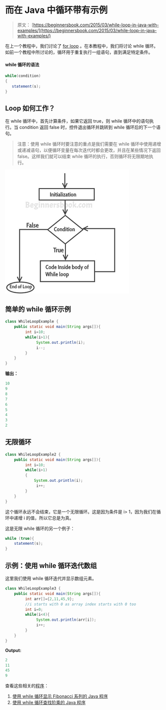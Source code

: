 # 而在 Java 中循环带有示例

> 原文： [https://beginnersbook.com/2015/03/while-loop-in-java-with-examples/](https://beginnersbook.com/2015/03/while-loop-in-java-with-examples/)

在上一个教程中，我们讨论了 [for loop](https://beginnersbook.com/2015/03/for-loop-in-java-with-example/) 。在本教程中，我们将讨论 while 循环。如前一个教程中所讨论的，循环用于重复执行一组语句，直到满足特定条件。

#### while 循环的语法

```java
while(condition)
{
   statement(s);
}
```

## Loop 如何工作？

在 while 循环中，首先计算条件，如果它返回 true，则 while 循环中的语句执行。当 condition 返回 false 时，控件退出循环并跳转到 while 循环后的下一个语句。

> 注意：使用 while 循环时要注意的重点是我们需要在 while 循环中使用递增或递减语句，以便循环变量在每次迭代时都会更改，并且在某些情况下返回 false。这样我们就可以结束 while 循环的执行，否则循环将无限期地执行。

![while loop java](img/e233c4340995c702d756930ee013d394.jpg)

## 简单的 while 循环示例

```java
class WhileLoopExample {
    public static void main(String args[]){
         int i=10;
         while(i>1){
              System.out.println(i);
              i--;
         }
    }
}
```

**输出：**

```java
10
9
8
7
6
5
4
3
2
```

## 无限循环

```java
class WhileLoopExample2 {
    public static void main(String args[]){
         int i=10;
         while(i>1)
         {
             System.out.println(i);
              i++;
         }
    }
}
```

这个循环永远不会结束，它是一个无限循环。这是因为条件是 i&gt; 1，因为我们在循环中递增 i 的值，所以它总是为真。

这是无限 while 循环的另一个例子：

```java
while (true){
    statement(s);
}
```

## 示例：使用 while 循环迭代数组

这里我们使用 while 循环迭代并显示数组元素。

```java
class WhileLoopExample3 {
    public static void main(String args[]){
         int arr[]={2,11,45,9};
         //i starts with 0 as array index starts with 0 too
         int i=0;
         while(i<4){
              System.out.println(arr[i]);
              i++;
         }
    }
}
```

**Output:**

```java
2
11
45
9
```

查看这些相关的[程序](https://beginnersbook.com/2017/09/java-examples/)：

1.  [使用 while 循环显示 Fibonacci 系列的 Java 程序](https://beginnersbook.com/2017/09/java-program-to-display-fibonacci-series-using-loops/)
2.  [使用 while 循环查找阶乘的 Java 程序](https://beginnersbook.com/2017/09/java-program-to-find-factorial-using-for-and-while-loop/)